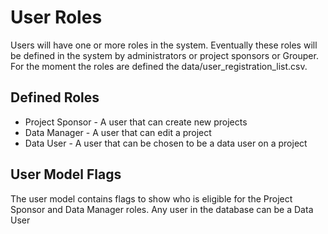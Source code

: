# User Roles

Users will have one or more roles in the system. Eventually these roles will be defined in the system by administrators or project sponsors or Grouper. For the moment the roles are defined the data/user_registration_list.csv.

## Defined Roles

- Project Sponsor - A user that can create new projects
- Data Manager - A user that can edit a project
- Data User - A user that can be chosen to be a data user on a project

## User Model Flags

The user model contains flags to show who is eligible for the Project Sponsor and Data Manager roles. Any user in the database can be a Data User
